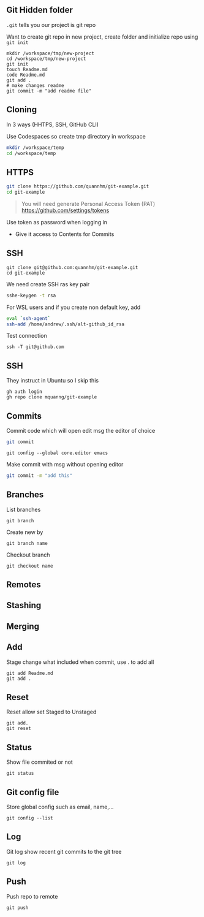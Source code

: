 ## Git Hidden folder
`.git` tells you our project is git repo

Want to create git repo in new project, create folder and initialize repo using `git init`
```
mkdir /workspace/tmp/new-project
cd /workspace/tmp/new-project
git init
touch Readme.md
code Readme.md
git add .
# make changes readme
git commit -m "add readme file"
```

## Cloning
In 3 ways (HHTPS, SSH, GitHub CLI)

Use Codespaces so create tmp directory in workspace

```sh
mkdir /workspace/temp
cd /workspace/temp
```

## HTTPS
```sh
git clone https://github.com/quannhm/git-example.git
cd git-example
```

>You will need generate Personal Access Token (PAT)
https://github.com/settings/tokens

Use token as password when logging in

- Give it access to Contents for Commits

## SSH
```ssh
git clone git@github.com:quannhm/git-example.git
cd git-example
```

We need create SSH ras key pair
```sh
sshe-keygen -t rsa
```

For WSL users and if you create non default key, add
```sh
eval `ssh-agent`
ssh-add /home/andrew/.ssh/alt-github_id_rsa
```

Test connection
```
ssh -T git@github.com
```

## SSH
They instruct in Ubuntu so I skip this

```
gh auth login
gh repo clone mquanng/git-example
```

## Commits
Commit code which will open edit msg the editor of choice
```sh
git commit
```

```
git config --global core.editor emacs
```

Make commit with msg without opening editor
```sh
git commit -m "add this"
```

## Branches
List branches
```
git branch
```

Create new by
```
git branch name
```

Checkout branch
```
git checkout name
```

## Remotes

## Stashing

## Merging

## Add
Stage change what included when commit, use . to add all
```
git add Readme.md
git add .
```

## Reset
Reset allow set Staged to Unstaged
```
git add.
git reset
```

## Status
Show file commited or not
```
git status
```

## Git config file
Store global config such as email, name,...
```
git config --list
```

## Log
Git log show recent git commits to the git tree
```
git log
```

## Push
Push repo to remote
```
git push
```